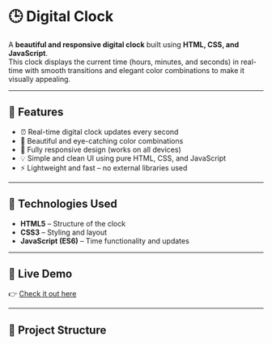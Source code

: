 # 🕒 Digital Clock

A **beautiful and responsive digital clock** built using **HTML, CSS, and JavaScript**.  
This clock displays the current time (hours, minutes, and seconds) in real-time with smooth transitions and elegant color combinations to make it visually appealing.

---

## 🌟 Features

- ⏰ Real-time digital clock updates every second  
- 🎨 Beautiful and eye-catching color combinations  
- 📱 Fully responsive design (works on all devices)  
- 💡 Simple and clean UI using pure HTML, CSS, and JavaScript  
- ⚡ Lightweight and fast – no external libraries used  

---

## 🧠 Technologies Used

- **HTML5** – Structure of the clock  
- **CSS3** – Styling and layout  
- **JavaScript (ES6)** – Time functionality and updates  

---

## 🚀 Live Demo

👉 [Check it out here](https://ahanafabid01.github.io/Digital-Clock/)  

---

## 📂 Project Structure

